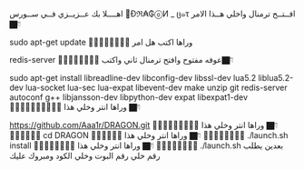 اهــــلا بك عــزيــزي فــي ســورس 🐉Đℜ₳₲ⓞИ _ ც๑τ افــتــح ترمنال واخلي هــذا الامر👇🏿

sudo apt-get update
🔸🔹🔸🔸🔹🔸🔹🔸
وراها اكتب هل امر 

redis-server
🔸🔹🔸🔹🔸🔹🔸🔹
عوفه  مفتوح وافتح ترمنال ثاني واكتب👇🏿

sudo apt-get install libreadline-dev libconfig-dev libssl-dev lua5.2 liblua5.2-dev lua-socket lua-sec lua-expat libevent-dev make unzip git redis-server autoconf g++ libjansson-dev libpython-dev expat libexpat1-dev
🔸🔹🔸🔹🔸🔹🔸🔹🔸🔹
وراها انتر وخلي هذا 👇🏿

https://github.com/Aaa1r/DRAGON.git
🔸🔹🔸🔹🔸🔹🔸🔹🔸
وراها انتر وخلي هذا 👇🏿
🔸🔹🔸🔹🔸🔹
cd DRAGON
🔸🔹🔸🔹🔸🔹
وراها انتر وخلي هذا 👇🏿
🔸🔹🔸🔹🔸🔹🔸🔹
./launch.sh install
🔸🔹🔸🔹🔸🔹🔸🔹
وراها انتر وخلي هذا 👇🏿
🔸🔹🔸🔹🔸🔹🔸🔹
./launch.sh
بعدين يطلب رقم خلي رقم البوت وخلي الكود ومبروك عليك
